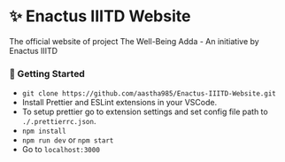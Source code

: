 # :sparkles: Enactus IIITD Website
The official website of project The Well-Being Adda - An initiative by Enactus IIITD

### :rocket: Getting Started
* `git clone https://github.com/aastha985/Enactus-IIITD-Website.git`
* Install Prettier and ESLint extensions in your VSCode.
* To setup prettier go to extension settings and set config file path to `./.prettierrc.json`.
* `npm install`
* `npm run dev` or `npm start`
* Go to `localhost:3000`
